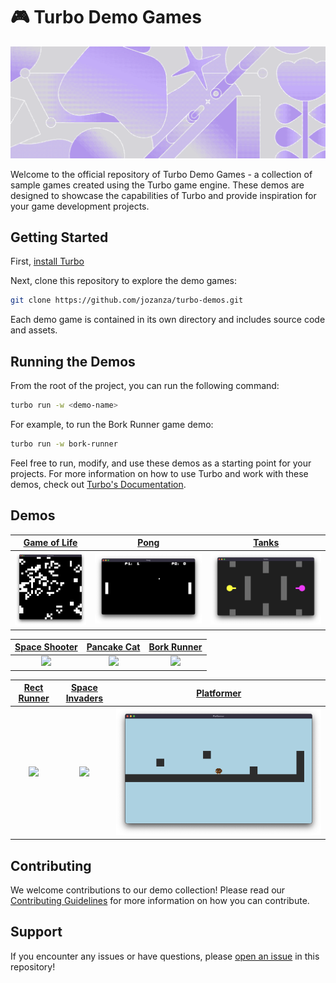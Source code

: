 # 🎮 Turbo Demo Games

![Pixelated texture](./banner.gif)

Welcome to the official repository of Turbo Demo Games - a collection of sample games created using the Turbo game engine. These demos are designed to showcase the capabilities of Turbo and provide inspiration for your game development projects.

## Getting Started

First, [install Turbo](https://docs.turbo.computer/learn/installation)

Next, clone this repository to explore the demo games:

```bash
git clone https://github.com/jozanza/turbo-demos.git
```

Each demo game is contained in its own directory and includes source code and assets.

## Running the Demos

From the root of the project, you can run the following command:

```bash
turbo run -w <demo-name>
```

For example, to run the Bork Runner game demo:

```bash
turbo run -w bork-runner
```

Feel free to run, modify, and use these demos as a starting point for your projects. For more information on how to use Turbo and work with these demos, check out [Turbo's Documentation](https://docs.turbo.computer).

## Demos

|                       [Game of Life](./game-of-life)                        |                      [Pong](./pong)                       |                      [Tanks](./tanks)                       |
| :-------------------------------------------------------------------------: | :-------------------------------------------------------: | :---------------------------------------------------------: |
| [<img width="500" src="./game-of-life/screenshot.png" />]("./game-of-life) | [<img width="880" src="./pong/screenshot.png" />](./pong) | [<img width="880" src="./tanks/screenshot.png" />](./tanks) |

|                      [Space Shooter](./space-shooter)                       |                       [Pancake Cat](./pancake-cat)                       |                      [Bork Runner](./bork-runner)                       |
| :-------------------------------------------------------------------------: | :----------------------------------------------------------------------: | :---------------------------------------------------------------------: |
| [<img width="880" src="./space-shooter/screenshot.png" />](./space-shooter) | [<img width="880" src="./pancake-cat/screenshot.png" />](./pancake-cat/) | [<img width="880" src="./bork-runner/screenshot.png" />](./bork-runner) |

|                      [Rect Runner](./rectrunner)                      |                      [Space Invaders](./space-invaders)                       |                      [Platformer](./platformer)                       |
| :-------------------------------------------------------------------: | :---------------------------------------------------------------------------: | :-------------------------------------------------------------------: |
| [<img width="880" src="./rectrunner/screenshot.png" />](./rectrunner) | [<img width="880" src="./space-invaders/screenshot.png" />](./space-invaders) | [<img width="880" src="./platformer/screenshot.png" />](./platformer) |

## Contributing

We welcome contributions to our demo collection! Please read our [Contributing Guidelines](./CONTRIBUTING.md) for more information on how you can contribute.

## Support

If you encounter any issues or have questions, please [open an issue](https://github.com/super-turbo-society/turbo-demos/issues) in this repository!
